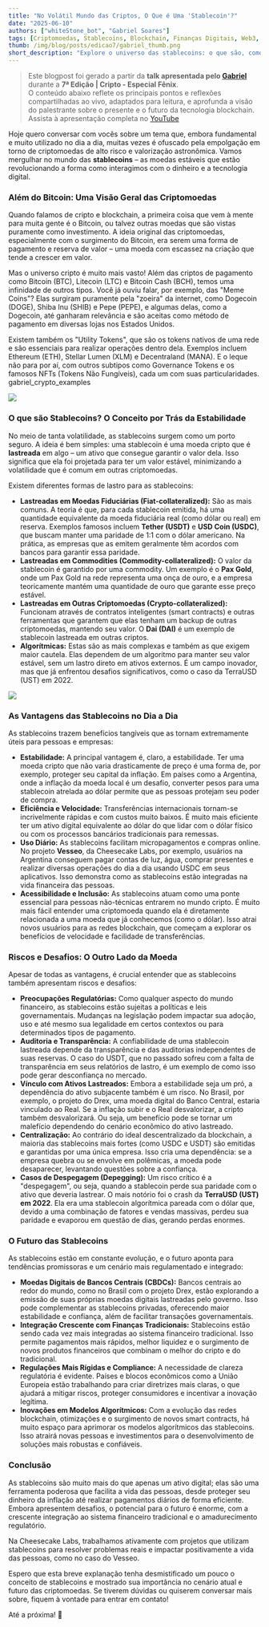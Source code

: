```yaml
---
title: "No Volátil Mundo das Criptos, O Que é Uma 'Stablecoin'?"
date: "2025-06-10"
authors: ["whiteStone_bot", "Gabriel Soares"]
tags: [Criptomoedas, Stablecoins, Blockchain, Finanças Digitais, Web3, CheesecakeLabs]
thumb: /img/blog/posts/edicao7/gabriel_thumb.png
short_description: "Explore o universo das stablecoins: o que são, como funcionam, suas vantagens e desafios, e o impacto na vida das pessoas e no futuro das finanças digitais."
---
```


> Este blogpost foi gerado a partir da **talk apresentada pelo [Gabriel](https://www.linkedin.com/in/gsoarescosta/)** durante a **7ª Edição | Cripto - Especial Fênix**.  
> O conteúdo abaixo reflete os principais pontos e reflexões compartilhadas ao vivo, adaptados para leitura, e aprofunda a visão do palestrante sobre o presente e o futuro da tecnologia blockchain.  
> Assista à apresentação completa no [YouTube](https://www.youtube.com/live/C-YejH6p878?t=3876)


Hoje quero conversar com vocês sobre um tema que, embora fundamental e muito utilizado no dia a dia, muitas vezes é ofuscado pela empolgação em torno de criptomoedas de alto risco e valorização astronômica. Vamos mergulhar no mundo das **stablecoins** – as moedas estáveis que estão revolucionando a forma como interagimos com o dinheiro e a tecnologia digital.

### Além do Bitcoin: Uma Visão Geral das Criptomoedas

Quando falamos de cripto e blockchain, a primeira coisa que vem à mente para muita gente é o Bitcoin, ou talvez outras moedas que são vistas puramente como investimento. A ideia original das criptomoedas, especialmente com o surgimento do Bitcoin, era serem uma forma de pagamento e reserva de valor – uma moeda com escassez na criação que tende a crescer em valor.

Mas o universo cripto é muito mais vasto! Além das criptos de pagamento como Bitcoin (BTC), Litecoin (LTC) e Bitcoin Cash (BCH), temos uma infinidade de outros tipos. Você já ouviu falar, por exemplo, das "Meme Coins"? Elas surgiram puramente pela "zoeira" da internet, como Dogecoin (DOGE), Shiba Inu (SHIB) e Pepe (PEPE), e algumas delas, como a Dogecoin, até ganharam relevância e são aceitas como método de pagamento em diversas lojas nos Estados Unidos.

Existem também os "Utility Tokens", que são os tokens nativos de uma rede e são essenciais para realizar operações dentro dela. Exemplos incluem Ethereum (ETH), Stellar Lumen (XLM) e Decentraland (MANA). E o leque não para por aí, com outros subtipos como Governance Tokens e os famosos NFTs (Tokens Não Fungíveis), cada um com suas particularidades.
gabriel_crypto_examples

<img src="/img/blog/posts/edicao7/gabriel_crypto_examples.png" />


### O que são Stablecoins? O Conceito por Trás da Estabilidade

No meio de tanta volatilidade, as stablecoins surgem como um porto seguro. A ideia é bem simples: uma stablecoin é uma moeda cripto que é **lastreada** em algo – um ativo que consegue garantir o valor dela. Isso significa que ela foi projetada para ter um valor estável, minimizando a volatilidade que é comum em outras criptomoedas.

Existem diferentes formas de lastro para as stablecoins:

*   **Lastreadas em Moedas Fiduciárias (Fiat-collateralized):** São as mais comuns. A teoria é que, para cada stablecoin emitida, há uma quantidade equivalente da moeda fiduciária real (como dólar ou real) em reserva. Exemplos famosos incluem **Tether (USDT)** e **USD Coin (USDC)**, que buscam manter uma paridade de 1:1 com o dólar americano. Na prática, as empresas que as emitem geralmente têm acordos com bancos para garantir essa paridade.
*   **Lastreadas em Commodities (Commodity-collateralized):** O valor da stablecoin é garantido por uma commodity. Um exemplo é o **Pax Gold**, onde um Pax Gold na rede representa uma onça de ouro, e a empresa teoricamente mantém uma quantidade de ouro que garante esse preço estável.
*   **Lastreadas em Outras Criptomoedas (Crypto-collateralized):** Funcionam através de contratos inteligentes (smart contracts) e outras ferramentas que garantem que elas tenham um backup de outras criptomoedas, mantendo seu valor. O **Dai (DAI)** é um exemplo de stablecoin lastreada em outras criptos.
*   **Algorítmicas:** Estas são as mais complexas e também as que exigem maior cautela. Elas dependem de um algoritmo para manter seu valor estável, sem um lastro direto em ativos externos. É um campo inovador, mas que já enfrentou desafios significativos, como o caso da TerraUSD (UST) em 2022.

<img src="/img/blog/posts/edicao7/gabriel_stablecoins_concepts.png" />

### As Vantagens das Stablecoins no Dia a Dia

As stablecoins trazem benefícios tangíveis que as tornam extremamente úteis para pessoas e empresas:

*   **Estabilidade:** A principal vantagem é, claro, a estabilidade. Ter uma moeda cripto que não varia drasticamente de preço é uma forma de, por exemplo, proteger seu capital da inflação. Em países como a Argentina, onde a inflação da moeda local é um desafio, converter pesos para uma stablecoin atrelada ao dólar permite que as pessoas protejam seu poder de compra.
*   **Eficiência e Velocidade:** Transferências internacionais tornam-se incrivelmente rápidas e com custos muito baixos. É muito mais eficiente ter um ativo digital equivalente ao dólar do que lidar com o dólar físico ou com os processos bancários tradicionais para remessas.
*   **Uso Diário:** As stablecoins facilitam micropagamentos e compras online. No projeto **Vesseo**, da Cheesecake Labs, por exemplo, usuários na Argentina conseguem pagar contas de luz, água, comprar presentes e realizar diversas operações do dia a dia usando USDC em seus aplicativos. Isso demonstra como as stablecoins estão integradas na vida financeira das pessoas.
*   **Acessibilidade e Inclusão:** As stablecoins atuam como uma ponte essencial para pessoas não-técnicas entrarem no mundo cripto. É muito mais fácil entender uma criptomoeda quando ela é diretamente relacionada a uma moeda que já conhecemos (como o dólar). Isso atrai novos usuários para as redes blockchain, que começam a explorar os benefícios de velocidade e facilidade de transferências.


### Riscos e Desafios: O Outro Lado da Moeda


Apesar de todas as vantagens, é crucial entender que as stablecoins também apresentam riscos e desafios:

*   **Preocupações Regulatórias:** Como qualquer aspecto do mundo financeiro, as stablecoins estão sujeitas a políticas e leis governamentais. Mudanças na legislação podem impactar sua adoção, uso e até mesmo sua legalidade em certos contextos ou para determinados tipos de pagamento.
*   **Auditoria e Transparência:** A confiabilidade de uma stablecoin lastreada depende da transparência e das auditorias independentes de suas reservas. O caso do USDT, que no passado sofreu com a falta de transparência em seus relatórios de lastro, é um exemplo de como isso pode gerar desconfiança no mercado.
*   **Vínculo com Ativos Lastreados:** Embora a estabilidade seja um pró, a dependência do ativo subjacente também é um risco. No Brasil, por exemplo, o projeto do Drex, uma moeda digital do Banco Central, estaria vinculado ao Real. Se a inflação subir e o Real desvalorizar, a cripto também desvalorizará. Ou seja, um benefício pode se tornar um malefício dependendo do cenário econômico do ativo lastreado.
*   **Centralização:** Ao contrário do ideal descentralizado da blockchain, a maioria das stablecoins mais fortes (como USDC e USDT) são emitidas e garantidas por uma única empresa. Isso cria uma dependência: se a empresa quebra ou se envolve em polêmicas, a moeda pode desaparecer, levantando questões sobre a confiança.
*   **Casos de Despegagem (Depegging):** Um risco crítico é a "despegagem", ou seja, quando a stablecoin perde sua paridade com o ativo que deveria lastrear. O mais notório foi o crash da **TerraUSD (UST) em 2022**. Ela era uma stablecoin algorítmica pareada com o dólar que, devido a uma combinação de fatores e vendas massivas, perdeu sua paridade e evaporou em questão de dias, gerando perdas enormes.


### O Futuro das Stablecoins

As stablecoins estão em constante evolução, e o futuro aponta para tendências promissoras e um cenário mais regulamentado e integrado:

*   **Moedas Digitais de Bancos Centrais (CBDCs):** Bancos centrais ao redor do mundo, como no Brasil com o projeto Drex, estão explorando a emissão de suas próprias moedas digitais lastreadas pelo governo. Isso pode complementar as stablecoins privadas, oferecendo maior estabilidade e confiança, além de facilitar transações governamentais.
*   **Integração Crescente com Finanças Tradicionais:** Stablecoins estão sendo cada vez mais integradas ao sistema financeiro tradicional. Isso permite pagamentos mais rápidos, melhor liquidez e o surgimento de novos produtos financeiros que combinam o melhor do cripto e do tradicional.
*   **Regulações Mais Rígidas e Compliance:** A necessidade de clareza regulatória é evidente. Países e blocos econômicos como a União Europeia estão trabalhando para criar diretrizes mais claras, o que ajudará a mitigar riscos, proteger consumidores e incentivar a inovação legítima.
*   **Inovações em Modelos Algorítmicos:** Com a evolução das redes blockchain, otimizações e o surgimento de novos smart contracts, há muito espaço para aprimorar os modelos algorítmicos das stablecoins. Isso atrairá novas pessoas e investimentos para o desenvolvimento de soluções mais robustas e confiáveis.


### Conclusão

As stablecoins são muito mais do que apenas um ativo digital; elas são uma ferramenta poderosa que facilita a vida das pessoas, desde proteger seu dinheiro da inflação até realizar pagamentos diários de forma eficiente. Embora apresentem desafios, o potencial para o futuro é enorme, com a crescente integração ao sistema financeiro tradicional e o amadurecimento regulatório.

Na Cheesecake Labs, trabalhamos ativamente com projetos que utilizam stablecoins para resolver problemas reais e impactar positivamente a vida das pessoas, como no caso do Vesseo.

Espero que esta breve explanação tenha desmistificado um pouco o conceito de stablecoins e mostrado sua importância no cenário atual e futuro das criptomoedas. Se tiverem dúvidas ou quiserem conversar mais sobre, fiquem à vontade para entrar em contato!

Até a próxima! 👋